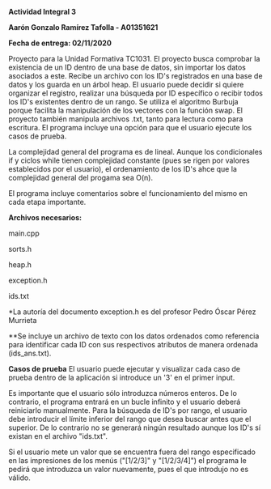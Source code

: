 **Actividad Integral 3**

**Aarón Gonzalo Ramírez Tafolla - A01351621**

**Fecha de entrega: 02/11/2020**

Proyecto para la Unidad Formativa TC1031. El proyecto busca comprobar la existencia de un ID dentro de una base de datos, sin importar los datos asociados a este.
Recibe un archivo con los ID's registrados en una base de datos y los guarda en un árbol heap.
El usuario puede decidir si quiere organizar el registro, realizar una búsqueda por ID específico o recibir todos los ID's existentes dentro
de un rango. Se utiliza el algoritmo Burbuja porque facilita la manipulación de los vectores con la función swap. El proyecto también manipula
archivos .txt, tanto para lectura como para escritura. El programa incluye una opción para que el usuario ejecute los casos de prueba.

La complejidad general del programa es de lineal. Aunque los condicionales if y ciclos while tienen complejidad constante (pues se rigen por valores establecidos
por el usuario), el ordenamiento de los ID's ahce que la complejidad general del progama sea O(n).

El programa incluye comentarios sobre el funcionamiento del mismo en cada etapa importante.

**Archivos necesarios:**

main.cpp

sorts.h

heap.h

exception.h

ids.txt

*La autoría del documento exception.h es del profesor Pedro Óscar Pérez Murrieta

**Se incluye un archivo de texto con los datos ordenados como referencia para identificar cada ID con sus respectivos atributos de manera ordenada (ids_ans.txt).

**Casos de prueba**
El usuario puede ejecutar y visualizar cada caso de prueba dentro de la aplicación si introduce un '3' en el primer input.

Es importante que el usuario sólo introduzca números enteros. De lo contrario, el programa entrará en un bucle infinito y el usuario deberá reiniciarlo manualmente.
Para la búsqueda de ID's por rango, el usuario debe introducir el límite inferior del rango que desea buscar antes que el superior. De lo contrario no se generará
ningún resultado aunque los ID's sí existan en el archivo "ids.txt".

Si el usuario mete un valor que se encuentra fuera del rango especificado en las impresiones de los menús ("[1/2/3]" y "[1/2/3/4]") el programa le pedirá que
introduzca un valor nuevamente, pues el que introdujo no es válido.
